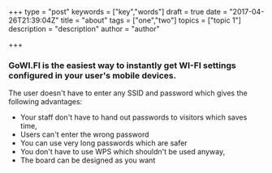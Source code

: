 +++
type = "post"
keywords = ["key","words"]
draft = true
date = "2017-04-26T21:39:04Z"
title = "about"
tags = ["one","two"]
topics = ["topic 1"]
description = "description"
author = "author"

+++
###  GoWI.FI is the easiest way to instantly get WI-FI settings configured in your user's mobile devices.

The user doesn't have to enter any SSID and password which gives the following advantages:
 - Your staff don't have to hand out passwords to visitors which saves time,
 - Users can't enter the wrong password
 - You can use very long passwords which are safer
 - You don't have to use WPS which shouldn't be used anyway,
 - The board can be designed as you want
